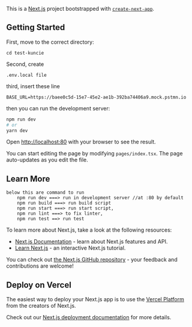 This is a [Next.js](https://nextjs.org/) project bootstrapped with [`create-next-app`](https://github.com/vercel/next.js/tree/canary/packages/create-next-app).

## Getting Started

First, move to the correct directory:

```
cd test-kuncie
```
Second, create 
```
.env.local file
```

third, insert these line
```
BASE_URL=https://baee0c5d-15e7-45e2-ae1b-392ba74406a9.mock.pstmn.io
```

then you can run the development server:

```bash
npm run dev
# or
yarn dev
```

Open [http://localhost:80](http://localhost:80) with your browser to see the result.

You can start editing the page by modifying `pages/index.tsx`. The page auto-updates as you edit the file.
## Learn More

```
below this are command to run
    npm run dev ===> run in development server //at :80 by default
    npm run build ===> run build script
    npm run start ===> run start script,
    npm run lint ===> to fix linter,
    npm run test ==> run test
```
To learn more about Next.js, take a look at the following resources:

- [Next.js Documentation](https://nextjs.org/docs) - learn about Next.js features and API.
- [Learn Next.js](https://nextjs.org/learn) - an interactive Next.js tutorial.

You can check out [the Next.js GitHub repository](https://github.com/vercel/next.js/) - your feedback and contributions are welcome!

## Deploy on Vercel

The easiest way to deploy your Next.js app is to use the [Vercel Platform](https://vercel.com/new?utm_medium=default-template&filter=next.js&utm_source=create-next-app&utm_campaign=create-next-app-readme) from the creators of Next.js.

Check out our [Next.js deployment documentation](https://nextjs.org/docs/deployment) for more details.
